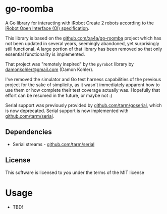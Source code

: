 go-roomba
===
A Go library for interacting with iRobot Create 2 robots according to the [iRobot Open Interface (OI) specification](https://www.irobotweb.com/~/media/MainSite/PDFs/About/STEM/Create/iRobot_Roomba_600_Open_Interface_Spec.pdf).


This library is based on the [github.com/xa4a/go-roomba](https://github.com/xa4a/go-roomba) project which has not been updated in several years, seemingly abandoned, yet surprisingly still functional. A large portion of that library has been removed so that only essential functionality is implemented.


That project was "remotely inspired" by the `pyrobot` library by damonkohler@gmail.com (Damon Kohler).


I've removed the simulator and Go test harness capabilities of the previous project for the sake of simplicity, as it wasn't immediately apparent how to use them or how complete their test coverage actually was. Hopefully that effort can be resumed in the future, or maybe not :)


Serial support was previously provided by [github.com/tarm/goserial](https://github.com/tarm/goserial), which is now deprecated. Serial support is now implemented with [github.com/tarm/serial](https://github.com/tarm/serial).


Dependencies
---
- Serial streams - [github.com/tarm/serial](https://github.com/tarm/serial)


License
---
This software is licensed to *you* under the terms of the MIT license


Usage
===
- TBD!

